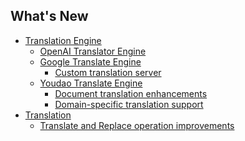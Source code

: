 <h2 class="title">What's New</h2>
<div class="sponsor-container"></div>
<div class="ww-ads wwads-cn wwads-horizontal" data-id="327"></div>

* [Translation Engine](/en/updates/v3.5#translation-engine)
    * [OpenAI Translator Engine](/en/updates/v3.5#openai-translator-engine)
    * [Google Translate Engine](/en/updates/v3.5#google-translate-engine)
      * [Custom translation server](/en/updates/v3.5#google-server-config)
    * [Youdao Translate Engine](/en/updates/v3.5#youdao-translate-engine)
      * [Document translation enhancements](/en/updates/v3.5#youdao-document-translation)
      * [Domain-specific translation support](/en/updates/v3.5#youdao-translation-domain)
* [Translation](/en/updates/v3.5#translation)
  * [Translate and Replace operation improvements](/en/updates/v3.5#translate-and-replace)

